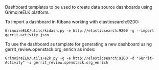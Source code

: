 Dashboard templates to be used to create data source dashboards using GrimoireELK platform.

To import a dashboard in Kibana working with elasticsearch:9200:

```
GrimoireELK/utils/kidash.py -e http://elasticsearch:9200 -g --import gerrit-activity.json 
```

To use the dashboard as template for generating a new dashboard using gerrit_review.openstack.org_enrich as index:

```
GrimoireELK/utils/e2k.py -g -e http://elasticsearch:9200 -d "Gerrit-Activity" -i gerrit_review.openstack.org_enrich
```
